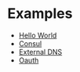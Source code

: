 # Examples

- [Hello World](./hello-world/README.md)
- [Consul](./consul/README.md)
- [External DNS](./external-dns/README.md)
- [Oauth](./oauth/README.md)
